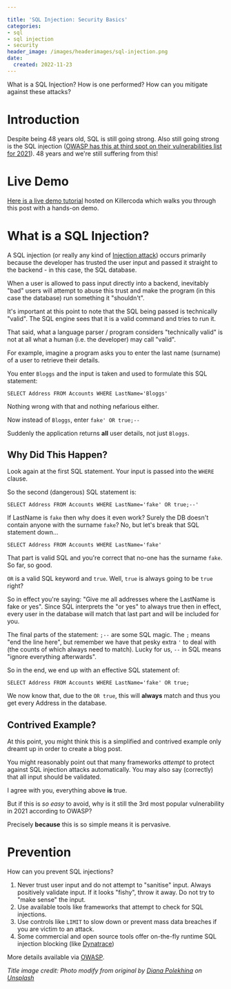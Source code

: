```yaml
---

title: 'SQL Injection: Security Basics'
categories:
- sql
- sql injection
- security
header_image: /images/headerimages/sql-injection.png
date:
  created: 2022-11-23
---
```


What is a SQL Injection? How is one performed? How can you mitigate against these attacks?

<!-- more -->

# Introduction

Despite being 48 years old, SQL is still going strong. Also still going strong is the SQL injection ([OWASP has this at third spot on their vulnerabilities list for 2021](https://owasp.org/Top10/A03_2021-Injection/)). 48 years and we're still suffering from this!

# Live Demo
[Here is a live demo tutorial](https://killercoda.com/agardnerit/scenario/security-sql-injection) hosted on Killercoda which walks you through this post with a hands-on demo.

# What is a SQL Injection?
A SQL injection (or really any kind of [Injection attack](https://owasp.org/Top10/A03_2021-Injection/)) occurs primarily because the developer has trusted the user input and passed it straight to the backend - in this case, the SQL database.

When a user is allowed to pass input directly into a backend, inevitably "bad" users will attempt to abuse this trust and make the program (in this case the database) run something it "shouldn't".

It's important at this point to note that the SQL being passed is technically "valid". The SQL engine sees that it is a valid command and tries to run it.

That said, what a language parser / program considers "technically valid" is not at all what a human (i.e. the developer) may call "valid".

For example, imagine a program asks you to enter the last name (surname) of a user to retrieve their details.

You enter `Bloggs` and the input is taken and used to formulate this SQL statement:

```
SELECT Address FROM Accounts WHERE LastName='Bloggs'
```

Nothing wrong with that and nothing nefarious either.

Now instead of `Bloggs`, enter `fake' OR true;--`

Suddenly the application returns **all** user details, not just `Bloggs`.

## Why Did This Happen?

Look again at the first SQL statement. Your input is passed into the `WHERE` clause.

So the second (dangerous) SQL statement is:

```
SELECT Address FROM Accounts WHERE LastName='fake' OR true;--'
```

If LastName is `fake` then why does it even work? Surely the DB doesn't contain anyone with the surname `fake`? No, but let's break that SQL statement down...

```
SELECT Address FROM Accounts WHERE LastName='fake'
```

That part is valid SQL and you're correct that no-one has the surname `fake`. So far, so good.

`OR` is a valid SQL keyword and `true`. Well, `true` is always going to be `true` right?

So in effect you're saying: "Give me all addresses where the LastName is fake or yes". Since SQL interprets the "or yes" to always true then in effect, every user in the database will match that last part and will be included for you.

The final parts of the statement: `;--` are some SQL magic. The `;` means "end the line here", but remember we have that pesky extra `'` to deal with (the counts of which always need to match). Lucky for us, `--` in SQL means "ignore everything afterwards".

So in the end, we end up with an effective SQL statement of:

```
SELECT Address FROM Accounts WHERE LastName='fake' OR true;
```

We now know that, due to the `OR true`, this will **always** match and thus you get every Address in the database.

## Contrived Example?

At this point, you might think this is a simplified and contrived example only dreamt up in order to create a blog post.

You might reasonably point out that many frameworks _attempt_ to protect against SQL injection attacks automatically. You may also say (correctly) that all input should be validated.

I agree with you, everything above **is** true.

But if this is _so easy_ to avoid, why is it still the 3rd most popular vulnerability in 2021 according to OWASP?

Precisely **because** this is so simple means it is pervasive.

# Prevention

How can you prevent SQL injections?

1. Never trust user input and do not attempt to "sanitise" input. Always positively validate input. If it looks "fishy", throw it away. Do not try to "make sense" the input.
2. Use available tools like frameworks that attempt to check for SQL injections.
3. Use controls like `LIMIT` to slow down or prevent mass data breaches if you are victim to an attack.
4. Some commercial and open source tools offer on-the-fly runtime SQL injection blocking (like [Dynatrace](https://dynatrace.com))

More details available via [OWASP](https://owasp.org/Top10/A03_2021-Injection/#how-to-prevent).

_Title image credit: Photo modify from original by [Diana Polekhina](https://unsplash.com/@diana_pole) on [Unsplash](https://unsplash.com/s/photos/injection)_


